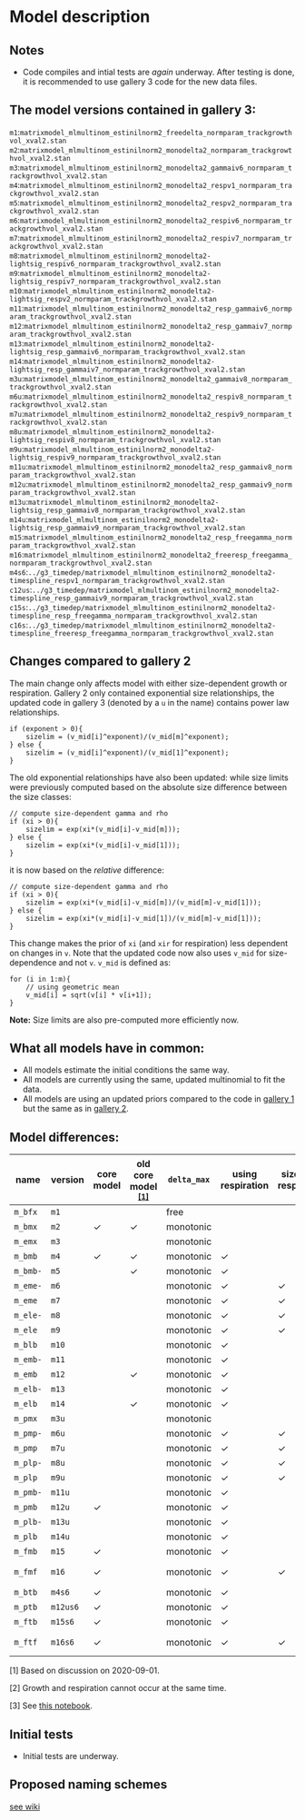 # Model description

## Notes
 * Code compiles and intial tests are *again* underway. After testing is done, it is recommended to use gallery 3 code for the new data files.

## The model versions contained in gallery 3:
`m1`:`matrixmodel_mlmultinom_estinilnorm2_freedelta_normparam_trackgrowthvol_xval2.stan`
`m2`:`matrixmodel_mlmultinom_estinilnorm2_monodelta2_normparam_trackgrowthvol_xval2.stan`
`m3`:`matrixmodel_mlmultinom_estinilnorm2_monodelta2_gammaiv6_normparam_trackgrowthvol_xval2.stan`
`m4`:`matrixmodel_mlmultinom_estinilnorm2_monodelta2_respv1_normparam_trackgrowthvol_xval2.stan`
`m5`:`matrixmodel_mlmultinom_estinilnorm2_monodelta2_respv2_normparam_trackgrowthvol_xval2.stan`
`m6`:`matrixmodel_mlmultinom_estinilnorm2_monodelta2_respiv6_normparam_trackgrowthvol_xval2.stan`
`m7`:`matrixmodel_mlmultinom_estinilnorm2_monodelta2_respiv7_normparam_trackgrowthvol_xval2.stan`
`m8`:`matrixmodel_mlmultinom_estinilnorm2_monodelta2-lightsig_respiv6_normparam_trackgrowthvol_xval2.stan`
`m9`:`matrixmodel_mlmultinom_estinilnorm2_monodelta2-lightsig_respiv7_normparam_trackgrowthvol_xval2.stan`
`m10`:`matrixmodel_mlmultinom_estinilnorm2_monodelta2-lightsig_respv2_normparam_trackgrowthvol_xval2.stan`
`m11`:`matrixmodel_mlmultinom_estinilnorm2_monodelta2_resp_gammaiv6_normparam_trackgrowthvol_xval2.stan`
`m12`:`matrixmodel_mlmultinom_estinilnorm2_monodelta2_resp_gammaiv7_normparam_trackgrowthvol_xval2.stan`
`m13`:`matrixmodel_mlmultinom_estinilnorm2_monodelta2-lightsig_resp_gammaiv6_normparam_trackgrowthvol_xval2.stan`
`m14`:`matrixmodel_mlmultinom_estinilnorm2_monodelta2-lightsig_resp_gammaiv7_normparam_trackgrowthvol_xval2.stan`
`m3u`:`matrixmodel_mlmultinom_estinilnorm2_monodelta2_gammaiv8_normparam_trackgrowthvol_xval2.stan`
`m6u`:`matrixmodel_mlmultinom_estinilnorm2_monodelta2_respiv8_normparam_trackgrowthvol_xval2.stan`
`m7u`:`matrixmodel_mlmultinom_estinilnorm2_monodelta2_respiv9_normparam_trackgrowthvol_xval2.stan`
`m8u`:`matrixmodel_mlmultinom_estinilnorm2_monodelta2-lightsig_respiv8_normparam_trackgrowthvol_xval2.stan`
`m9u`:`matrixmodel_mlmultinom_estinilnorm2_monodelta2-lightsig_respiv9_normparam_trackgrowthvol_xval2.stan`
`m11u`:`matrixmodel_mlmultinom_estinilnorm2_monodelta2_resp_gammaiv8_normparam_trackgrowthvol_xval2.stan`
`m12u`:`matrixmodel_mlmultinom_estinilnorm2_monodelta2_resp_gammaiv9_normparam_trackgrowthvol_xval2.stan`
`m13u`:`matrixmodel_mlmultinom_estinilnorm2_monodelta2-lightsig_resp_gammaiv8_normparam_trackgrowthvol_xval2.stan`
`m14u`:`matrixmodel_mlmultinom_estinilnorm2_monodelta2-lightsig_resp_gammaiv9_normparam_trackgrowthvol_xval2.stan`
`m15`:`matrixmodel_mlmultinom_estinilnorm2_monodelta2_resp_freegamma_normparam_trackgrowthvol_xval2.stan`
`m16`:`matrixmodel_mlmultinom_estinilnorm2_monodelta2_freeresp_freegamma_normparam_trackgrowthvol_xval2.stan`
`m4s6`:`../g3_timedep/matrixmodel_mlmultinom_estinilnorm2_monodelta2-timespline_respv1_normparam_trackgrowthvol_xval2.stan` 
`c12us`:`../g3_timedep/matrixmodel_mlmultinom_estinilnorm2_monodelta2-timespline_resp_gammaiv9_normparam_trackgrowthvol_xval2.stan` 
`c15s`:`../g3_timedep/matrixmodel_mlmultinom_estinilnorm2_monodelta2-timespline_resp_freegamma_normparam_trackgrowthvol_xval2.stan` 
`c16s`:`../g3_timedep/matrixmodel_mlmultinom_estinilnorm2_monodelta2-timespline_freeresp_freegamma_normparam_trackgrowthvol_xval2.stan`

## Changes compared to gallery 2

The main change only affects model with either size-dependent growth or respiration. Gallery 2 only contained exponential size relationships, the updated code in gallery 3 (denoted by a `u` in the name) contains power law relationships.
```
if (exponent > 0){
    sizelim = (v_mid[i]^exponent)/(v_mid[m]^exponent);
} else {
    sizelim = (v_mid[i]^exponent)/(v_mid[1]^exponent);
}

```
The old exponential relationships have also been updated: while size limits were previously computed based on the absolute size difference between the size classes:
```
// compute size-dependent gamma and rho
if (xi > 0){
    sizelim = exp(xi*(v_mid[i]-v_mid[m]));
} else {
    sizelim = exp(xi*(v_mid[i]-v_mid[1]));
}
```
it is now based on the _relative_ difference:
```
// compute size-dependent gamma and rho
if (xi > 0){
    sizelim = exp(xi*(v_mid[i]-v_mid[m])/(v_mid[m]-v_mid[1]));
} else {
    sizelim = exp(xi*(v_mid[i]-v_mid[1])/(v_mid[m]-v_mid[1]));
}
```
This change makes the prior of `xi` (and `xir` for respiration) less dependent on changes in `v`. Note that the updated code now also uses `v_mid` for size-dependence and not `v`. `v_mid` is defined as:
```
for (i in 1:m){
    // using geometric mean
    v_mid[i] = sqrt(v[i] * v[i+1]);
}
```

**Note:** Size limits are also pre-computed more efficiently now.


## What all models have in common:
 * All models estimate the initial conditions the same way.
 * All models are currently using the same, updated multinomial to fit the data.
 * All models are using an updated priors compared to the code in [gallery 1](/stancode_gallery1) but the same as in [gallery 2](/stancode_gallery2).

## Model differences:

| name     | version | core model | old core model <sup>[\[1\]](#corefootnote) | `delta_max` | using respiration | size-dep respiration | size-dep growth | light-dep division | using net growth <sup>[\[2\]](#netfootnote) | using time-dep division | growth/respiration version <sup>[\[3\]](#versionfootnote) |
| -------  | ------- | --- | --- | ----------  | --- | --- | --- | --- | --- | --- | -------------------------- |
| `m_bfx`  |`m1`     |     |     | free        |     |     |     |     |     |     | basic                      |
| `m_bmx`  |`m2`     | ✓   | ✓   | monotonic   |     |     |     |     |     |     | basic                      |
| `m_emx`  |`m3`     |     |     | monotonic   |     |     | ✓   |     |     |     | `gammaiv6`                 |
| `m_bmb`  |`m4`     | ✓   | ✓   | monotonic   | ✓   |     |     |     |     |     | `respv1`                   |
| `m_bmb-` |`m5`     |     | ✓   | monotonic   | ✓   |     |     |     | ✓   |     | `respv2`                   |
| `m_eme-` |`m6`     |     |     | monotonic   | ✓   | ✓   | ✓   |     | ✓   |     | `respiv6`                  |
| `m_eme`  |`m7`     |     |     | monotonic   | ✓   | ✓   | ✓   |     |     |     | `respiv7`                  |
| `m_ele-` |`m8`     |     |     | monotonic   | ✓   | ✓   | ✓   | ✓   | ✓   |     | `respiv6`                  |
| `m_ele`  |`m9`     |     |     | monotonic   | ✓   | ✓   | ✓   | ✓   |     |     | `respiv7`                  |
| `m_blb`  |`m10`    |     |     | monotonic   | ✓   |     |     | ✓   | ✓   |     | `respv2`                   |
| `m_emb-` |`m11`    |     |     | monotonic   | ✓   |     | ✓   |     | ✓   |     | `resp_gammaiv6`            |
| `m_emb`  |`m12`    |     | ✓   | monotonic   | ✓   |     | ✓   |     |     |     | `resp_gammaiv7`            |
| `m_elb-` |`m13`    |     |     | monotonic   | ✓   |     | ✓   | ✓   | ✓   |     | `resp_gammaiv6`            |
| `m_elb`  |`m14`    |     | ✓   | monotonic   | ✓   |     | ✓   | ✓   |     |     | `resp_gammaiv7`            |
| `m_pmx`  |`m3u`    |     |     | monotonic   |     |     | ✓   |     |     |     | `gammaiv8`                 |
| `m_pmp-` |`m6u`    |     |     | monotonic   | ✓   | ✓   | ✓   |     | ✓   |     | `respiv8`                  |
| `m_pmp`  |`m7u`    |     |     | monotonic   | ✓   | ✓   | ✓   |     |     |     | `respiv9`                  |
| `m_plp-` |`m8u`    |     |     | monotonic   | ✓   | ✓   | ✓   | ✓   | ✓   |     | `respiv8`                  |
| `m_plp`  |`m9u`    |     |     | monotonic   | ✓   | ✓   | ✓   | ✓   |     |     | `respiv9`                  |
| `m_pmb-` |`m11u`   |     |     | monotonic   | ✓   |     | ✓   |     | ✓   |     | `resp_gammaiv8`            |
| `m_pmb`  |`m12u`   | ✓   |     | monotonic   | ✓   |     | ✓   |     |     |     | `resp_gammaiv9`            |
| `m_plb-` |`m13u`   |     |     | monotonic   | ✓   |     | ✓   | ✓   | ✓   |     | `resp_gammaiv8`            |
| `m_plb`  |`m14u`   |     |     | monotonic   | ✓   |     | ✓   | ✓   |     |     | `resp_gammaiv9`            |
| `m_fmb`  |`m15`    | ✓   |     | monotonic   | ✓   |     | ✓   |     |     |     | free growth                |
| `m_fmf`  |`m16`    | ✓   |     | monotonic   | ✓   | ✓   | ✓   |     |     |     | free growth, free division |
| `m_btb`  |`m4s6`   | ✓   |     | monotonic   | ✓   |     |     |     |     | ✓   | `respv1`                   |
| `m_ptb`  |`m12us6` | ✓   |     | monotonic   | ✓   |     | ✓   |     |     | ✓   | `resp_gammaiv9`            |
| `m_ftb`  |`m15s6`  | ✓   |     | monotonic   | ✓   |     | ✓   |     |     | ✓   | free growth                |
| `m_ftf`  |`m16s6`  | ✓   |     | monotonic   | ✓   | ✓   | ✓   |     |     | ✓   | free growth, free division |

<a name="corefootnote">[1]</a> Based on discussion on 2020-09-01.

<a name="netfootnote">[2]</a> Growth and respiration cannot occur at the same time.

<a name="versionfootnote">[3]</a> See [this notebook](/sizedep_formulations.ipynb).

## Initial tests

 * Initial tests are underway.
 
## Proposed naming schemes

[see wiki](https://github.com/fribalet/Bayesian-matrixmodel/wiki/Model-names)




